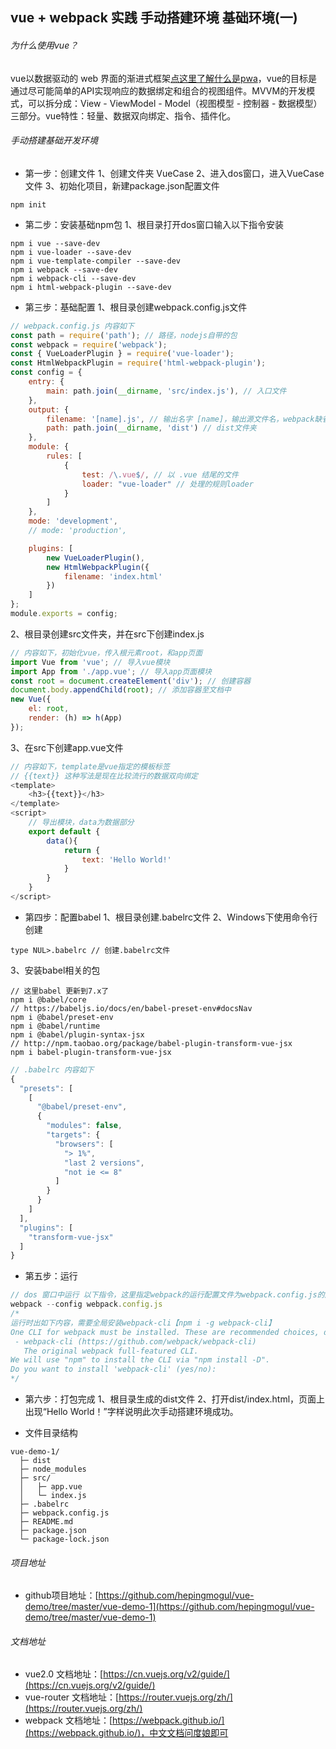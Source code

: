 ## vue + webpack 实践 手动搭建环境 基础环境(一)

###### 为什么使用vue？
vue以数据驱动的 web 界面的渐进式框架[点这里了解什么是pwa](https://lavas.baidu.com/doc/)，vue的目标是通过尽可能简单的API实现响应的数据绑定和组合的视图组件。MVVM的开发模式，可以拆分成：View - ViewModel - Model（视图模型 - 控制器 - 数据模型）三部分。vue特性：轻量、数据双向绑定、指令、插件化。

###### 手动搭建基础开发环境
- 第一步：创建文件
1、创建文件夹 VueCase
2、进入dos窗口，进入VueCase文件
3、初始化项目，新建package.json配置文件
```
npm init
```

- 第二步：安装基础npm包
1、根目录打开dos窗口输入以下指令安装
```
npm i vue --save-dev
npm i vue-loader --save-dev
npm i vue-template-compiler --save-dev
npm i webpack --save-dev
npm i webpack-cli --save-dev
npm i html-webpack-plugin --save-dev
```

- 第三步：基础配置
1、根目录创建webpack.config.js文件
```js
// webpack.config.js 内容如下
const path = require('path'); // 路径，nodejs自带的包
const webpack = require('webpack');
const { VueLoaderPlugin } = require('vue-loader');
const HtmlWebpackPlugin = require('html-webpack-plugin');
const config = {
	entry: {
		main: path.join(__dirname, 'src/index.js'), // 入口文件
	},
	output: {
		filename: '[name].js', // 输出名字 [name]，输出源文件名，webpack缺省main.js
		path: path.join(__dirname, 'dist') // dist文件夹
	},
	module: {
		rules: [
			{
				test: /\.vue$/, // 以 .vue 结尾的文件 
				loader: "vue-loader" // 处理的规则loader
			}
		]
	},
	mode: 'development',
	// mode: 'production',

	plugins: [
		new VueLoaderPlugin(),
		new HtmlWebpackPlugin({
			filename: 'index.html'
		})
	]
};
module.exports = config;
```

2、根目录创建src文件夹，并在src下创建index.js
```js
// 内容如下，初始化vue，传入根元素root，和app页面
import Vue from 'vue'; // 导入vue模块
import App from './app.vue'; // 导入app页面模块
const root = document.createElement('div'); // 创建容器
document.body.appendChild(root); // 添加容器至文档中
new Vue({
    el: root,
    render: (h) => h(App)
});
```

3、在src下创建app.vue文件
```js
// 内容如下，template是vue指定的模板标签
// {{text}} 这种写法是现在比较流行的数据双向绑定
<template>
	<h3>{{text}}</h3>
</template>
<script>
	// 导出模块，data为数据部分
	export default {
		data(){
			return {
				text: 'Hello World!'
			}
		}
	}
</script>
```

- 第四步：配置babel
1、根目录创建.babelrc文件
2、Windows下使用命令行创建
```
type NUL>.babelrc // 创建.babelrc文件
```
3、安装babel相关的包
```
// 这里babel 更新到7.x了
npm i @babel/core 
// https://babeljs.io/docs/en/babel-preset-env#docsNav
npm i @babel/preset-env 
npm i @babel/runtime 
npm i @babel/plugin-syntax-jsx
// http://npm.taobao.org/package/babel-plugin-transform-vue-jsx
npm i babel-plugin-transform-vue-jsx
```
```js
// .babelrc 内容如下
{
  "presets": [
    [
      "@babel/preset-env",
      {
        "modules": false,
        "targets": {
          "browsers": [
            "> 1%",
            "last 2 versions",
            "not ie <= 8"
          ]
        }
      }
    ]
  ],
  "plugins": [
    "transform-vue-jsx"
  ]
}
```

- 第五步：运行
```js
// dos 窗口中运行 以下指令，这里指定webpack的运行配置文件为webpack.config.js的原因，是因为直接运行“webpack”，调用的是全局的webpack，并不是项目中的webpack
webpack --config webpack.config.js
/* 
运行时出如下内容，需要全局安装webpack-cli【npm i -g webpack-cli】
One CLI for webpack must be installed. These are recommended choices, delivered as separate packages:
 - webpack-cli (https://github.com/webpack/webpack-cli)
   The original webpack full-featured CLI.
We will use "npm" to install the CLI via "npm install -D".
Do you want to install 'webpack-cli' (yes/no):
*/
```

- 第六步：打包完成
1、根目录生成的dist文件
2、打开dist/index.html，页面上出现“Hello World！”字样说明此次手动搭建环境成功。

- 文件目录结构
```
vue-demo-1/
  ├─ dist
  ├─ node_modules
  ├─ src/
  │   ├─ app.vue
  │   └─ index.js
  ├─ .babelrc
  ├─ webpack.config.js
  ├─ README.md
  ├─ package.json
  └─ package-lock.json
```

###### 项目地址
- github项目地址：[https://github.com/hepingmogul/vue-demo/tree/master/vue-demo-1](https://github.com/hepingmogul/vue-demo/tree/master/vue-demo-1)

###### 文档地址
- vue2.0 文档地址：[https://cn.vuejs.org/v2/guide/](https://cn.vuejs.org/v2/guide/)
- vue-router 文档地址：[https://router.vuejs.org/zh/](https://router.vuejs.org/zh/)
-  webpack 文档地址：[https://webpack.github.io/](https://webpack.github.io/)，中文文档问度娘即可